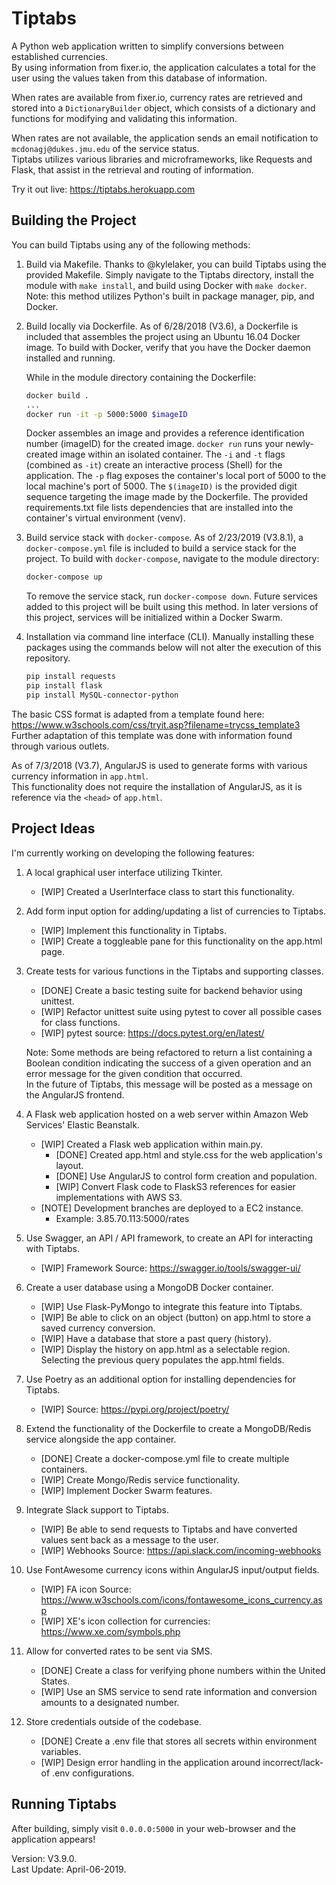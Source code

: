 # Tiptabs
A Python web application written to simplify conversions between established currencies. \
By using information from fixer.io, the application calculates a total for the user using the values taken from this database of information.

When rates are available from fixer.io, currency rates are retrieved and stored into a `DictionaryBuilder` object, which consists of a dictionary and functions for modifying and validating this information.

When rates are not available, the application sends an email notification to `mcdonagj@dukes.jmu.edu` of the service status. \
Tiptabs utilizes various libraries and microframeworks, like Requests and Flask, that assist in the retrieval and routing of information.

Try it out live: https://tiptabs.herokuapp.com

## Building the Project
You can build Tiptabs using any of the following methods:
1. Build via Makefile.
    Thanks to @kylelaker, you can build Tiptabs using the provided Makefile.
    Simply navigate to the Tiptabs directory, install the module with `make install`, and build using Docker with `make docker`.
    Note: this method utilizes Python's built in package manager, pip, and Docker.

2. Build locally via Dockerfile.
    As of 6/28/2018 (V3.6), a Dockerfile is included that assembles the project using an Ubuntu 16.04 Docker image.
    To build with Docker, verify that you have the Docker daemon installed and running.

    While in the module directory containing the Dockerfile:
    ```sh
    docker build .
    ...
    docker run -it -p 5000:5000 $imageID
    ```
    Docker assembles an image and provides a reference identification number (imageID) for the created image.
    `docker run` runs your newly-created image within an isolated container.
    The `-i` and `-t` flags (combined as `-it`) create an interactive process (Shell) for the application.
    The `-p` flag exposes the container's local port of 5000 to the local machine's port of 5000.
    The `$(imageID)` is the provided digit sequence targeting the image made by the Dockerfile.
    The provided requirements.txt file lists dependencies that are installed into the container's virtual environment (venv).

3. Build service stack with `docker-compose`.
    As of 2/23/2019 (V3.8.1), a `docker-compose.yml` file is included to build a service stack for the project. To build with `docker-compose`, navigate to the module directory:
    ```sh
    docker-compose up
    ```
    To remove the service stack, run `docker-compose down`. Future services added to this project will be built using this method.
    In later versions of this project, services will be initialized within a Docker Swarm.

4. Installation via command line interface (CLI).
    Manually installing these packages using the commands below will not alter the execution of this repository.
    ```sh
    pip install requests
    pip install flask
    pip install MySQL-connector-python
    ```
The basic CSS format is adapted from a template found here: https://www.w3schools.com/css/tryit.asp?filename=trycss_template3 \
Further adaptation of this template was done with information found through various outlets.

As of 7/3/2018 (V3.7), AngularJS is used to generate forms with various currency information in `app.html`.\
This functionality does not require the installation of AngularJS, as it is reference via the `<head>` of `app.html`.

## Project Ideas
I'm currently working on developing the following features:
1. A local graphical user interface utilizing Tkinter.
    * [WIP] Created a UserInterface class to start this functionality.

2. Add form input option for adding/updating a list of currencies to Tiptabs.
    * [WIP] Implement this functionality in Tiptabs.
    * [WIP] Create a toggleable pane for this functionality on the app.html page.

3. Create tests for various functions in the Tiptabs and supporting classes.
    * [DONE] Create a basic testing suite for backend behavior using unittest.
    * [WIP] Refactor unittest suite using pytest to cover all possible cases for class functions.
    * [WIP] pytest source: https://docs.pytest.org/en/latest/

    Note: Some methods are being refactored to return a list containing a Boolean condition indicating the success of a given operation and an error message for the given condition that occurred. \
    In the future of Tiptabs, this message will be posted as a message on the AngularJS frontend.

4. A Flask web application hosted on a web server within Amazon Web Services' Elastic Beanstalk.
    * [WIP] Created a Flask web application within main.py.
        * [DONE] Created app.html and style.css for the web application's layout.
        * [DONE] Use AngularJS to control form creation and population.
        * [WIP] Convert Flask code to FlaskS3 references for easier implementations with AWS S3.
    * [NOTE] Development branches are deployed to a EC2 instance.
        * Example: 3.85.70.113:5000/rates

5. Use Swagger, an API / API framework, to create an API for interacting with Tiptabs.
    * [WIP] Framework Source: https://swagger.io/tools/swagger-ui/

6. Create a user database using a MongoDB Docker container.
    * [WIP] Use Flask-PyMongo to integrate this feature into Tiptabs.
    * [WIP] Be able to click on an object (button) on app.html to store a saved currency conversion.
    * [WIP] Have a database that store a past query (history).
    * [WIP] Display the history on app.html as a selectable region. Selecting the previous query populates the app.html fields.

7. Use Poetry as an additional option for installing dependencies for Tiptabs.
    * [WIP] Source: https://pypi.org/project/poetry/

8. Extend the functionality of the Dockerfile to create a MongoDB/Redis service alongside the app container.
    * [DONE] Create a docker-compose.yml file to create multiple containers.
    * [WIP] Create Mongo/Redis service functionality.
    * [WIP] Implement Docker Swarm features.

9. Integrate Slack support to Tiptabs.
    * [WIP] Be able to send requests to Tiptabs and have converted values sent back as a message to the user.
    * [WIP] Webhooks Source: https://api.slack.com/incoming-webhooks

10. Use FontAwesome currency icons within AngularJS input/output fields.
    * [WIP] FA icon Source: https://www.w3schools.com/icons/fontawesome_icons_currency.asp
    * [WIP] XE's icon collection for currencies: https://www.xe.com/symbols.php

11. Allow for converted rates to be sent via SMS.
    * [DONE] Create a class for verifying phone numbers within the United States.
    * [WIP] Use an SMS service to send rate information and conversion amounts to a designated number.

12. Store credentials outside of the codebase.
    * [DONE] Create a .env file that stores all secrets within environment variables.
    * [WIP] Design error handling in the application around incorrect/lack-of .env configurations.

## Running Tiptabs
After building, simply visit `0.0.0.0:5000` in your web-browser and the application appears!

Version: V3.9.0. \
Last Update: April-06-2019.
